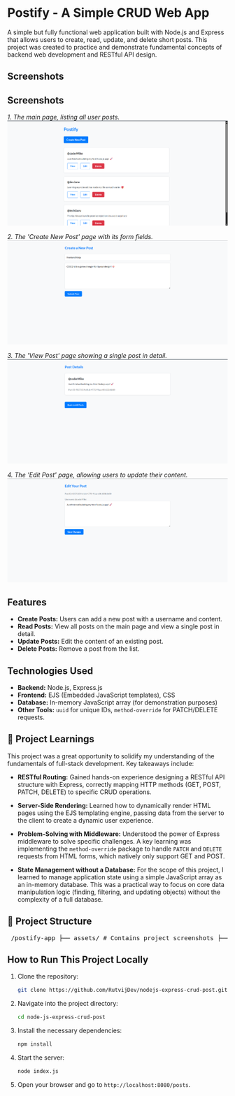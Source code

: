 # Postify - A Simple CRUD Web App

A simple but fully functional web application built with Node.js and Express that allows users to create, read, update, and delete short posts. This project was created to practice and demonstrate fundamental concepts of backend web development and RESTful API design.

## Screenshots

## Screenshots

_1. The main page, listing all user posts._
![Screenshot of the main page listing all posts](./assets/home_page.png)

_2. The 'Create New Post' page with its form fields._
![Screenshot of the create post page](./assets/create_post_page.png)

_3. The 'View Post' page showing a single post in detail._
![Screenshot of the view post page](./assets/view_post_page.png)

_4. The 'Edit Post' page, allowing users to update their content._
![Screenshot of the update post page](./assets/update_post_page.png)

## Features

- **Create Posts:** Users can add a new post with a username and content.
- **Read Posts:** View all posts on the main page and view a single post in detail.
- **Update Posts:** Edit the content of an existing post.
- **Delete Posts:** Remove a post from the list.

## Technologies Used

- **Backend:** Node.js, Express.js
- **Frontend:** EJS (Embedded JavaScript templates), CSS
- **Database:** In-memory JavaScript array (for demonstration purposes)
- **Other Tools:** `uuid` for unique IDs, `method-override` for PATCH/DELETE requests.

## 🧠 Project Learnings

This project was a great opportunity to solidify my understanding of the fundamentals of full-stack development. Key takeaways include:

- **RESTful Routing:** Gained hands-on experience designing a RESTful API structure with Express, correctly mapping HTTP methods (GET, POST, PATCH, DELETE) to specific CRUD operations.

- **Server-Side Rendering:** Learned how to dynamically render HTML pages using the EJS templating engine, passing data from the server to the client to create a dynamic user experience.

- **Problem-Solving with Middleware:** Understood the power of Express middleware to solve specific challenges. A key learning was implementing the `method-override` package to handle `PATCH` and `DELETE` requests from HTML forms, which natively only support GET and POST.

- **State Management without a Database:** For the scope of this project, I learned to manage application state using a simple JavaScript array as an in-memory database. This was a practical way to focus on core data manipulation logic (finding, filtering, and updating objects) without the complexity of a full database.

## 📂 Project Structure

<pre> /postify-app ├── assets/ # Contains project screenshots ├── public/ │ └── css/ │ └── style.css # Main stylesheet (Light & Dark themes) ├── views/ │ ├── index.ejs # Shows all posts │ ├── new.ejs # Form to create a new post │ ├── show.ejs # Shows a single post in detail │ ├── edit.ejs # Form to edit a post ├── .gitignore # Specifies files to ignore (e.g., node_modules) ├── index.js # Main server file (Express setup and routes) ├── package.json # Project dependencies and scripts └── README.md # You are here! </pre>

## How to Run This Project Locally

1.  Clone the repository:

    ```bash
    git clone https://github.com/RutvijDev/nodejs-express-crud-post.git
    ```

2.  Navigate into the project directory:
    ```bash
    cd node-js-express-crud-post
    ```
3.  Install the necessary dependencies:
    ```bash
    npm install
    ```
4.  Start the server:
    ```bash
    node index.js
    ```
5.  Open your browser and go to `http://localhost:8080/posts`.
